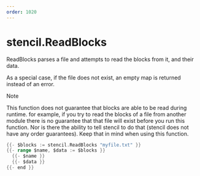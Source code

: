 ```yaml
---
order: 1020
---
```


<!-- Generated by tools/docgen. DO NOT EDIT. -->

# stencil.ReadBlocks

ReadBlocks parses a file and attempts to read the blocks from it, and
their data.

As a special case, if the file does not exist, an empty map is returned
instead of an error.

> [!NOTE]
> This function does not guarantee that blocks are able to be
> read during runtime. for example, if you try to read the blocks of a
> file from another module there is no guarantee that that file will exist
> before you run this function. Nor is there the ability to tell stencil
> to do that (stencil does not have any order guarantees). Keep that in
> mind when using this function.

```go
{{- $blocks := stencil.ReadBlocks "myfile.txt" }}
{{- range $name, $data := $blocks }}
  {{- $name }}
  {{- $data }}
{{- end }}
```
